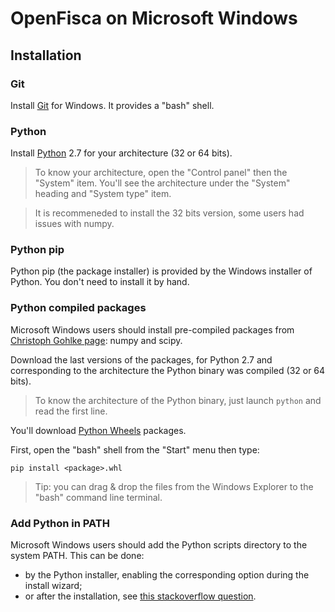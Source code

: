 # OpenFisca on Microsoft Windows

## Installation

### Git

Install [Git](http://www.git-scm.com/) for Windows. It provides a "bash" shell.

### Python

Install [Python](http://www.python.org/) 2.7 for your architecture (32 or 64 bits).

> To know your architecture, open the "Control panel" then the "System" item. You'll see the architecture under the "System" heading and "System type" item.

> It is recommeneded to install the 32 bits version, some users had issues with numpy.

### Python pip

Python pip (the package installer) is provided by the Windows installer of Python. You don't need to install it by hand.

### Python compiled packages

Microsoft Windows users should install pre-compiled packages from
[Christoph Gohlke page](http://www.lfd.uci.edu/~gohlke/pythonlibs/): numpy and scipy.

Download the last versions of the packages, for Python 2.7 and corresponding to the architecture the Python binary was compiled (32 or 64 bits).

> To know the architecture of the Python binary, just launch `python` and read the first line.

You'll download [Python Wheels](https://wheel.readthedocs.org/) packages.

First, open the "bash" shell from the "Start" menu then type:

```
pip install <package>.whl
```

> Tip: you can drag & drop the files from the Windows Explorer to the "bash" command line terminal.

### Add Python in PATH

Microsoft Windows users should add the Python scripts directory to the system PATH.
This can be done:

* by the Python installer, enabling the corresponding option during the install wizard;
* or after the installation, see [this stackoverflow question](http://stackoverflow.com/a/20458590).
